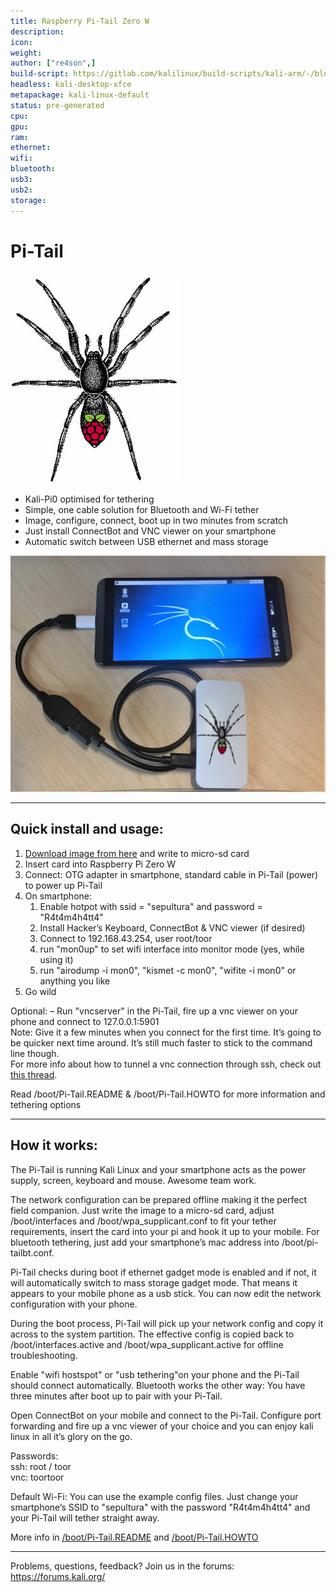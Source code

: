 ```yaml
---
title: Raspberry Pi-Tail Zero W
description:
icon:
weight:
author: ["re4son",]
build-script: https://gitlab.com/kalilinux/build-scripts/kali-arm/-/blob/master/raspberry-pi-zero-w-pitail.sh
headless: kali-desktop-xfce
metapackage: kali-linux-default
status: pre-generated
cpu:
gpu:
ram:
ethernet:
wifi:
bluetooth:
usb3:
usb2:
storage:
---
```


# Pi-Tail

![pi-tail-logo](images/pi-tail-logo.png)

- Kali-Pi0 optimised for tethering
- Simple, one cable solution for Bluetooth and Wi-Fi tether
- Image, configure, connect, boot up in two minutes from scratch
- Just install ConnectBot and VNC viewer on your smartphone
- Automatic switch between USB ethernet and mass storage

![Pi-Tail](images/pi-tail-demo.jpg)

- - -

## Quick install and usage:

1. [Download image from here](/get-kali/#kali-arm) and write to micro-sd card
2. Insert card into Raspberry Pi Zero W
3. Connect: OTG adapter in smartphone, standard cable in Pi-Tail (power) to power up Pi-Tail
4. On smartphone:
   1. Enable hotpot with ssid = "sepultura" and password = "R4t4m4h4tt4"
   2. Install Hacker’s Keyboard, ConnectBot & VNC viewer (if desired)
   3. Connect to 192.168.43.254, user root/toor
   4. run "mon0up" to set wifi interface into monitor mode (yes, while using it)
   5. run "airodump -i mon0", "kismet -c mon0", "wifite -i mon0" or anything you like
5. Go wild

Optional:
– Run "vncserver" in the Pi-Tail, fire up a vnc viewer on your phone and connect to
127.0.0.1:5901  
Note: Give it a few minutes when you connect for the first time. It’s going to be quicker next
time around. It’s still much faster to stick to the command line though.  
For more info about how to tunnel a vnc connection through ssh, check out [this thread](https://whitedome.com.au/re4son/topic/vnc/).  

Read /boot/Pi-Tail.README & /boot/Pi-Tail.HOWTO for more information and tethering options  

- - -

## How it works:

The Pi-Tail is running Kali Linux and your smartphone acts as the power supply, screen, keyboard and mouse. Awesome team work.  

The network configuration can be prepared offline making it the perfect field companion.
Just write the image to a micro-sd card, adjust /boot/interfaces and /boot/wpa_supplicant.conf to fit your tether requirements, insert the card into your pi and hook it up to your mobile. For bluetooth tethering, just add your smartphone’s mac address into /boot/pi-tailbt.conf.  

Pi-Tail checks during boot if ethernet gadget mode is enabled and if not, it will automatically switch to mass storage gadget mode. That means it appears to your mobile phone as a usb stick. You can now edit the network configuration with your phone.  

During the boot process, Pi-Tail will pick up your network config and copy it across to the system partition. The effective config is copied back to /boot/interfaces.active and /boot/wpa_supplicant.active for offline troubleshooting.  

Enable "wifi hostspot" or "usb tethering"on your phone and the Pi-Tail should connect automatically. Bluetooth works the other way: You have three minutes after boot up to pair with your Pi-Tail.

Open ConnectBot on your mobile and connect to the Pi-Tail. Configure port forwarding and fire up a vnc viewer of your choice and you can enjoy kali linux in all it’s glory on the go.  

Passwords:  
ssh: root / toor  
vnc: toortoor  
  
Default Wi-Fi:
You can use the example config files. Just change your smartphone’s SSID to "sepultura" with the password "R4t4m4h4tt4" and your Pi-Tail will tether straight away.

More info in [/boot/Pi-Tail.README](https://github.com/Re4son/RPi-Tweaks/blob/master/pi-tail/Pi-Tail.README) and [/boot/Pi-Tail.HOWTO](https://github.com/Re4son/RPi-Tweaks/blob/master/pi-tail/Pi-Tail.HOWTO)  

- - -

Problems, questions, feedback? Join us in the forums:  
https://forums.kali.org/  

